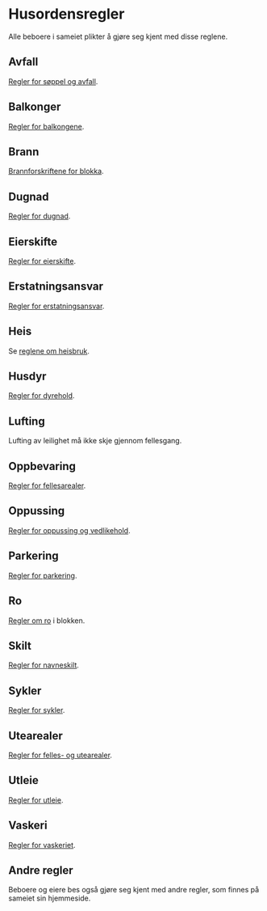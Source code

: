 # Husordensregler

Alle beboere i sameiet plikter å gjøre seg kjent med disse reglene.

## Avfall

[Regler for søppel og avfall](/nyttig/soppel/).

## Balkonger

[Regler for balkongene](/nyttig/balkonger/).

## Brann

[Brannforskriftene for blokka](/nyttig/brannvern/).

## Dugnad

[Regler for dugnad](/nyttig/dugnad/).

## Eierskifte

[Regler for eierskifte](/nyttig/eierskifte/).

## Erstatningsansvar

[Regler for erstatningsansvar](/nyttig/erstatningsansvar/).

## Heis

Se [reglene om heisbruk](/nyttig/heis/).

## Husdyr

[Regler for dyrehold](/nyttig/dyrehold/).

## Lufting

Lufting av leilighet må ikke skje gjennom fellesgang.

## Oppbevaring

[Regler for fellesarealer](/nyttig/fellesarealer/).

## Oppussing

[Regler for oppussing og vedlikehold](/nyttig/oppussing/).

## Parkering

[Regler for parkering](/nyttig/parkering/).

## Ro

[Regler om ro](/nyttig/ro/) i blokken.

## Skilt

[Regler for navneskilt](/nyttig/skilt/).

## Sykler

[Regler for sykler](/nyttig/sykler/).

## Utearealer

[Regler for felles- og utearealer](/nyttig/fellesarealer/).

## Utleie

[Regler for utleie](/nyttig/utleie/).

## Vaskeri

[Regler for vaskeriet](/nyttig/vaskeri/).

## Andre regler

Beboere og eiere bes også gjøre seg kjent med andre regler, som finnes på sameiet sin hjemmeside.
